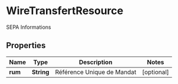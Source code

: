 

# WireTransfertResource

SEPA Informations

## Properties

| Name | Type | Description | Notes |
|------------ | ------------- | ------------- | -------------|
|**rum** | **String** | Référence Unique de Mandat |  [optional] |



